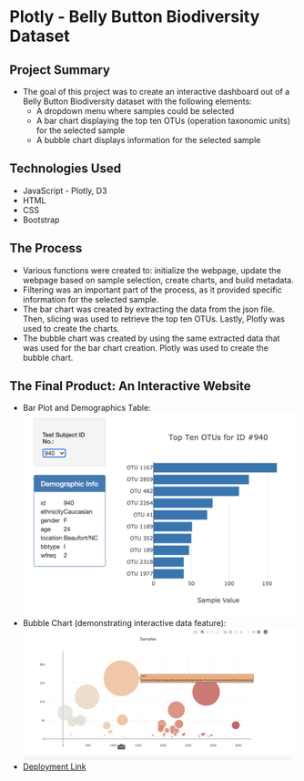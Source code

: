 # Plotly - Belly Button Biodiversity Dataset

## Project Summary

* The goal of this project was to create an interactive dashboard out of a Belly Button Biodiversity dataset with the following elements:
  * A dropdown menu where samples could be selected
  * A bar chart displaying the top ten OTUs (operation taxonomic units) for the selected sample
  * A bubble chart displays information for the selected sample


## Technologies Used

* JavaScript - Plotly, D3
* HTML
* CSS
* Bootstrap

## The Process

* Various functions were created to: initialize the webpage, update the webpage based on sample selection, create charts, and build metadata.
* Filtering was an important part of the process, as it provided specific information for the selected sample.
* The bar chart was created by extracting the data from the json file. Then, slicing was used to retrieve the top ten OTUs. Lastly, Plotly was used to create the charts.
* The bubble chart was created by using the same extracted data that was used for the bar chart creation. Plotly was used to create the bubble chart.

## The Final Product: An Interactive Website
* Bar Plot and Demographics Table:
 ![Bar Plot and Demographics Table](Images/barplot.png)
* Bubble Chart (demonstrating interactive data feature):
 ![Bubble Chart](Images/bubble.png)
* [Deployment Link](https://chanrce.github.io/plotly-challenge/)
